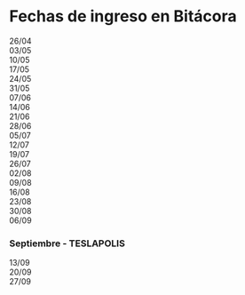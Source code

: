 <h1>Fechas de ingreso en Bitácora</h2>
26/04<br>
03/05<br>
10/05<br>
17/05<br>
24/05<br>
31/05<br>
07/06<br>
14/06<br>
21/06<br>
28/06<br>
05/07<br>
12/07<br>
19/07<br>
26/07<br>
02/08<br>
09/08<br>
16/08<br>
23/08<br>
30/08<br>
06/09<br>
<h3>Septiembre - TESLAPOLIS</h3>  
13/09<br>
20/09<br>
27/09<br>
